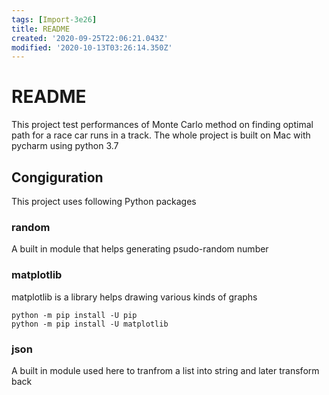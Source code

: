 ```yaml
---
tags: [Import-3e26]
title: README
created: '2020-09-25T22:06:21.043Z'
modified: '2020-10-13T03:26:14.350Z'
---
```



# README

This project test performances of Monte Carlo method on finding optimal path for a race car runs in a track.
The whole project is built on Mac with pycharm using python 3.7

## Congiguration
This project uses following Python packages

### random
A built in module that helps generating psudo-random number

### matplotlib
matplotlib is a library helps drawing various kinds of graphs
```
python -m pip install -U pip
python -m pip install -U matplotlib
```
### json
A built in module used here to tranfrom a list into string and later transform back
